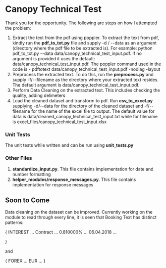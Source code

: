 # Canopy Technical Test #
Thank you for the opportunity. The following are steps on how I attempted the problem:

1. Extract the text from the pdf using poppler. To extract the text from pdf, kindly run the **pdf_to_txt.py** file and supply -d / --data as an argument (directory where the pdf file to be extracted is). For example: python pdf_to_txt.py --data data/canopy_technical_test_input.pdf. If no argument is provided it uses the default: data/canopy_technical_test_input.pdf. The poppler command used in the code is - pdftotext data/canopy_technical_test_input.pdf  -nodiag -layout
2. Preprocess the extracted text. To do this, run the **preprocess.py** and supply -f/--filename as the directory where your extracted text resides. The default argument is data/canopy_technical_test_input.pdf.
3. Perform Data Cleaning on the extracted text. This includes checking the quality, adding delimeters
4. Load the cleaned dataset and transform to pdf. Run **csv_to_excel.py** supplying -d/--data for the directory of the cleaned dataset and -f/--filename for the name of the excel file to output. The default value for data is data/cleaned_canopy_technical_test_input.txt while for filename is excel_files/canopy_technical_test_input.xlsx

### Unit Tests ###
The unit tests while written and can be run using **unit_tests.py**

### Other Files ###
1. **standardize_input.py**. This file contains implementation for date and number formatting
2. **helper_modules/response_messages.py**. This file contains implementation for response messages

## Soon to Come ##
Data cleaning on the dataset can be improved. Currently working on the module to read through every line, it is seen that Booking Text has distinct patterns: 

{
    INTEREST ...
    Contract ...
    0.810000% ...
    06.04.2018 ...

}

and

{
FOREX ...
EUR ...
}